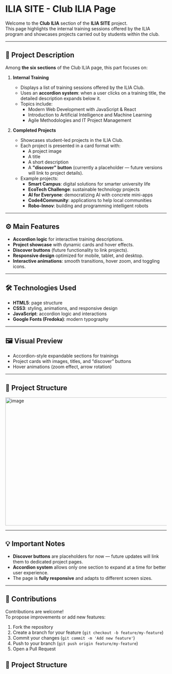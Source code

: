 # ILIA SITE - Club ILIA Page

Welcome to the **Club ILIA** section of the **ILIA SITE** project.  
This page highlights the internal training sessions offered by the ILIA program and showcases projects carried out by students within the club.

---

## 📄 Project Description

Among **the six sections** of the Club ILIA page, this part focuses on:

1. **Internal Training**
   - Displays a list of training sessions offered by the ILIA Club.  
   - Uses an **accordion system**: when a user clicks on a training title, the detailed description expands below it.  
   - Topics include:
     - Modern Web Development with JavaScript & React  
     - Introduction to Artificial Intelligence and Machine Learning  
     - Agile Methodologies and IT Project Management  

2. **Completed Projects**
   - Showcases student-led projects in the ILIA Club.  
   - Each project is presented in a card format with:
     - A project image  
     - A title  
     - A short description  
     - A **"discover" button** (currently a placeholder — future versions will link to project details).  
   - Example projects:
     - **Smart Campus**: digital solutions for smarter university life  
     - **EcoTech Challenge**: sustainable technology projects  
     - **AI for Everyone**: democratizing AI with concrete mini-apps  
     - **Code4Community**: applications to help local communities  
     - **Robo-Innov**: building and programming intelligent robots  

---

## ⚙️ Main Features

- **Accordion logic** for interactive training descriptions.  
- **Project showcase** with dynamic cards and hover effects.  
- **Discover buttons** (future functionality to link projects).  
- **Responsive design** optimized for mobile, tablet, and desktop.  
- **Interactive animations**: smooth transitions, hover zoom, and toggling icons.  

---

## 🛠 Technologies Used

- **HTML5**: page structure  
- **CSS3**: styling, animations, and responsive design  
- **JavaScript**: accordion logic and interactions  
- **Google Fonts (Fredoka)**: modern typography  

---

## 🖼 Visual Preview

- Accordion-style expandable sections for trainings  
- Project cards with images, titles, and “discover” buttons  
- Hover animations (zoom effect, arrow rotation)  

---
## 📁 Project Structure
<img width="992" height="399" alt="image" src="https://github.com/user-attachments/assets/3e2e7a7f-2a46-434e-a901-45c55ab4d623" />

---

## 💡 Important Notes

- **Discover buttons** are placeholders for now — future updates will link them to dedicated project pages.  
- **Accordion system** allows only one section to expand at a time for better user experience.  
- The page is **fully responsive** and adapts to different screen sizes.  

---

## 🤝 Contributions

Contributions are welcome!  
To propose improvements or add new features:  

1. Fork the repository  
2. Create a branch for your feature (`git checkout -b feature/my-feature`)  
3. Commit your changes (`git commit -m 'Add new feature'`)  
4. Push to your branch (`git push origin feature/my-feature`)  
5. Open a Pull Request  



## 📁 Project Structure

